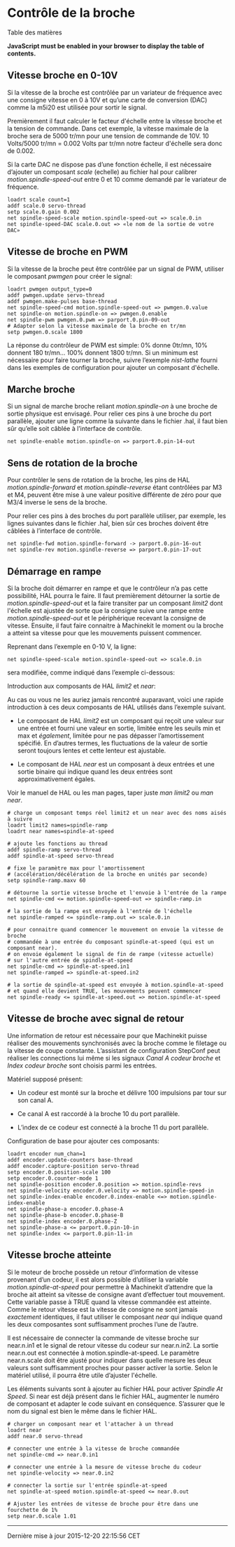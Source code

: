 Contrôle de la broche
=====================

Table des matières

**JavaScript must be enabled in your browser to display the table of contents.**

<span id="cha:Controle-broche"></span>

Vitesse broche en 0-10V
-----------------------

Si la vitesse de la broche est contrôlée par un variateur de fréquence avec une consigne vitesse en 0 à 10V et qu’une carte de conversion (DAC) comme la m5i20 est utilisée pour sortir le signal.

Premièrement il faut calculer le facteur d'échelle entre la vitesse broche et la tension de commande. Dans cet exemple, la vitesse maximale de la broche sera de 5000 tr/mn pour une tension de commande de 10V. 10 Volts/5000 tr/mn = 0.002 Volts par tr/mn notre facteur d'échelle sera donc de 0.002.

Si la carte DAC ne dispose pas d’une fonction échelle, il est nécessaire d’ajouter un composant *scale* (echelle) au fichier hal pour calibrer *motion.spindle-speed-out* entre 0 et 10 comme demandé par le variateur de fréquence.

    loadrt scale count=1
    addf scale.0 servo-thread
    setp scale.0.gain 0.002
    net spindle-speed-scale motion.spindle-speed-out => scale.0.in
    net spindle-speed-DAC scale.0.out => «le nom de la sortie de votre DAC»

Vitesse de broche en PWM
------------------------

Si la vitesse de la broche peut être contrôlée par un signal de PWM, utiliser le composant *pwmgen* pour créer le signal:

    loadrt pwmgen output_type=0
    addf pwmgen.update servo-thread
    addf pwmgen.make-pulses base-thread
    net spindle-speed-cmd motion.spindle-speed-out => pwmgen.0.value
    net spindle-on motion.spindle-on => pwmgen.0.enable
    net spindle-pwm pwmgen.0.pwm => parport.0.pin-09-out
    # Adapter selon la vitesse maximale de la broche en tr/mn
    setp pwmgen.0.scale 1800

La réponse du contrôleur de PWM est simple: 0% donne 0tr/mn, 10% donnent 180 tr/mn… 100% donnent 1800 tr/mn. Si un minimum est nécessaire pour faire tourner la broche, suivre l’exemple *nist-lathe* fourni dans les exemples de configuration pour ajouter un composant d'échelle.

Marche broche
-------------

Si un signal de marche broche reliant *motion.spindle-on* à une broche de sortie physique est envisagé. Pour relier ces pins à une broche du port parallèle, ajouter une ligne comme la suivante dans le fichier .hal, il faut bien sûr qu’elle soit câblée à l’interface de contrôle.

    net spindle-enable motion.spindle-on => parport.0.pin-14-out

Sens de rotation de la broche
-----------------------------

Pour contrôler le sens de rotation de la broche, les pins de HAL *motion.spindle-forward* et *motion.spindle-reverse* étant contrôlées par M3 et M4, peuvent être mise à une valeur positive différente de zéro pour que M3/4 inverse le sens de la broche.

Pour relier ces pins à des broches du port parallèle utiliser, par exemple, les lignes suivantes dans le fichier .hal, bien sûr ces broches doivent être câblées à l’interface de contrôle.

    net spindle-fwd motion.spindle-forward -> parport.0.pin-16-out
    net spindle-rev motion.spindle-reverse => parport.0.pin-17-out

Démarrage en rampe
------------------

Si la broche doit démarrer en rampe et que le contrôleur n’a pas cette possibilité, HAL pourra le faire. Il faut premièrement détourner la sortie de *motion.spindle-speed-out* et la faire transiter par un composant *limit2* dont l'échelle est ajustée de sorte que la consigne suive une rampe entre *motion.spindle-speed-out* et le périphérique recevant la consigne de vitesse. Ensuite, il faut faire connaitre à Machinekit le moment ou la broche a atteint sa vitesse pour que les mouvements puissent commencer.

Reprenant dans l’exemple en 0-10 V, la ligne:

    net spindle-speed-scale motion.spindle-speed-out => scale.0.in

sera modifiée, comme indiqué dans l’exemple ci-dessous:

Introduction aux composants de HAL *limit2* et *near*:

Au cas ou vous ne les auriez jamais rencontré auparavant, voici une rapide introduction à ces deux composants de HAL utilisés dans l’exemple suivant.

-   Le composant de HAL *limit2* est un composant qui reçoit une valeur sur une entrée et fourni une valeur en sortie, limitée entre les seuils min et max et *également*, limitée pour ne pas dépasser l’amortissement spécifié. En d’autres termes, les fluctuations de la valeur de sortie seront toujours lentes et cette lenteur est ajustable.

-   Le composant de HAL *near* est un composant à deux entrées et une sortie binaire qui indique quand les deux entrées sont approximativement égales.

Voir le manuel de HAL ou les man pages, taper juste *man limit2* ou *man near*.

    # charge un composant temps réel limit2 et un near avec des noms aisés à suivre
    loadrt limit2 names=spindle-ramp
    loadrt near names=spindle-at-speed

    # ajoute les fonctions au thread
    addf spindle-ramp servo-thread
    addf spindle-at-speed servo-thread

    # fixe le paramètre max pour l'amortissement
    # (accélération/décélération de la broche en unités par seconde)
    setp spindle-ramp.maxv 60

    # détourne la sortie vitesse broche et l'envoie à l'entrée de la rampe
    net spindle-cmd <= motion.spindle-speed-out => spindle-ramp.in

    # la sortie de la rampe est envoyée à l'entrée de l'échelle
    net spindle-ramped <= spindle-ramp.out => scale.0.in

    # pour connaitre quand commencer le mouvement on envoie la vitesse de broche
    # commandée à une entrée du composant spindle-at-speed (qui est un composant near).
    # on envoie également le signal de fin de rampe (vitesse actuelle)
    # sur l'autre entrée de spindle-at-speed
    net spindle-cmd => spindle-at-speed.in1
    net spindle-ramped => spindle-at-speed.in2

    # la sortie de spindle-at-speed est envoyée à motion.spindle-at-speed
    # et quand elle devient TRUE, les mouvements peuvent commencer
    net spindle-ready <= spindle-at-speed.out => motion.spindle-at-speed

Vitesse de broche avec signal de retour
---------------------------------------

Une information de retour est nécessaire pour que Machinekit puisse réaliser des mouvements synchronisés avec la broche comme le filetage ou la vitesse de coupe constante. L’assistant de configuration StepConf peut réaliser les connections lui même si les signaux *Canal A codeur broche* et *Index codeur broche* sont choisis parmi les entrées.

Matériel supposé présent:

-   Un codeur est monté sur la broche et délivre 100 impulsions par tour sur son canal A.

-   Ce canal A est raccordé à la broche 10 du port parallèle.

-   L’index de ce codeur est connecté à la broche 11 du port parallèle.

Configuration de base pour ajouter ces composants:

    loadrt encoder num_chan=1
    addf encoder.update-counters base-thread
    addf encoder.capture-position servo-thread
    setp encoder.0.position-scale 100
    setp encoder.0.counter-mode 1
    net spindle-position encoder.0.position => motion.spindle-revs
    net spindle-velocity encoder.0.velocity => motion.spindle-speed-in
    net spindle-index-enable encoder.0.index-enable <=> motion.spindle-index-enable
    net spindle-phase-a encoder.0.phase-A
    net spindle-phase-b encoder.0.phase-B
    net spindle-index encoder.0.phase-Z
    net spindle-phase-a <= parport.0.pin-10-in
    net spindle-index <= parport.0.pin-11-in

Vitesse broche atteinte
-----------------------

Si le moteur de broche possède un retour d’information de vitesse provenant d’un codeur, il est alors possible d’utiliser la variable *motion.spindle-at-speed* pour permettre à Machinekit d’attendre que la broche ait atteint sa vitesse de consigne avant d’effectuer tout mouvement. Cette variable passe à TRUE quand la vitesse commandée est atteinte. Comme le retour vitesse est la vitesse de consigne ne sont jamais *exactement* identiques, il faut utiliser le composant *near* qui indique quand les deux composantes sont suffisamment proches l’une de l’autre.

Il est nécessaire de connecter la commande de vitesse broche sur near.n.in1 et le signal de retour vitesse du codeur sur near.n.in2. La sortie near.n.out est connectée à motion.spindle-at-speed. Le paramètre near.n.scale doit être ajusté pour indiquer dans quelle mesure les deux valeurs sont suffisamment proches pour passer activer la sortie. Selon le matériel utilisé, il pourra être utile d’ajuster l'échelle.

Les éléments suivants sont à ajouter au fichier HAL pour activer *Spindle At Speed*. Si near est déjà présent dans le fichier HAL, augmenter le numéro de composant et adapter le code suivant en conséquence. S’assurer que le nom du signal est bien le même dans le fichier HAL.

    # charger un composant near et l'attacher à un thread
    loadrt near
    addf near.0 servo-thread

    # connecter une entrée à la vitesse de broche commandée
    net spindle-cmd => near.0.in1

    # connecter une entrée à la mesure de vitesse broche du codeur
    net spindle-velocity => near.0.in2

    # connecter la sortie sur l'entrée spindle-at-speed
    net spindle-at-speed motion.spindle-at-speed <= near.0.out

    # Ajuster les entrées de vitesse de broche pour être dans une fourchette de 1%
    setp near.0.scale 1.01

------------------------------------------------------------------------

Dernière mise à jour 2015-12-20 22:15:56 CET


